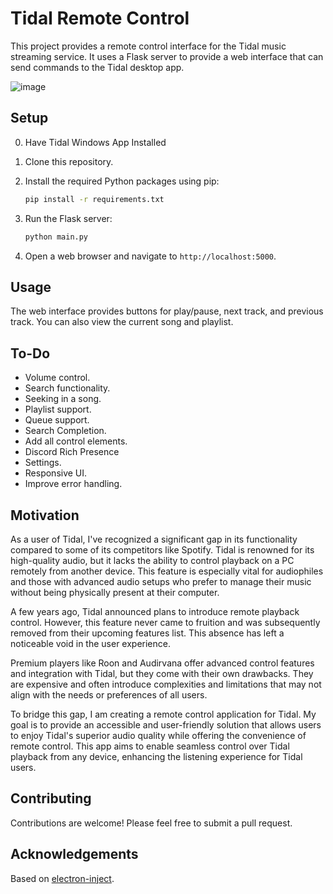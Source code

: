 # Tidal Remote Control

This project provides a remote control interface for the Tidal music streaming service. It uses a Flask server to provide a web interface that can send commands to the Tidal desktop app.

![image](https://github.com/Hollo1001/TidalWinRemote/assets/13909138/5e1fbed4-7e60-4656-ac24-297c2c8624a7)

## Setup
0. Have Tidal Windows App Installed
1. Clone this repository.
2. Install the required Python packages using pip:

    ```sh
    pip install -r requirements.txt
    ```

3. Run the Flask server:

    ```sh
    python main.py
    ```

4. Open a web browser and navigate to `http://localhost:5000`.

## Usage
The web interface provides buttons for play/pause, next track, and previous track.
You can also view the current song and playlist.

## To-Do
- Volume control.
- Search functionality.
- Seeking in a song.
- Playlist support.
- Queue support.
- Search Completion.
- Add all control elements.
- Discord Rich Presence
- Settings.
- Responsive UI.
- Improve error handling.

## Motivation

As a user of Tidal, I've recognized a significant gap in its functionality compared to some of its competitors like Spotify. Tidal is renowned for its high-quality audio, but it lacks the ability to control playback on a PC remotely from another device. This feature is especially vital for audiophiles and those with advanced audio setups who prefer to manage their music without being physically present at their computer.

A few years ago, Tidal announced plans to introduce remote playback control. However, this feature never came to fruition and was subsequently removed from their upcoming features list. This absence has left a noticeable void in the user experience.

Premium players like Roon and Audirvana offer advanced control features and integration with Tidal, but they come with their own drawbacks. They are expensive and often introduce complexities and limitations that may not align with the needs or preferences of all users.

To bridge this gap, I am creating a remote control application for Tidal. My goal is to provide an accessible and user-friendly solution that allows users to enjoy Tidal's superior audio quality while offering the convenience of remote control. This app aims to enable seamless control over Tidal playback from any device, enhancing the listening experience for Tidal users.

## Contributing
Contributions are welcome! Please feel free to submit a pull request.

## Acknowledgements
Based on [electron-inject](https://github.com/tintinweb/electron-inject).
